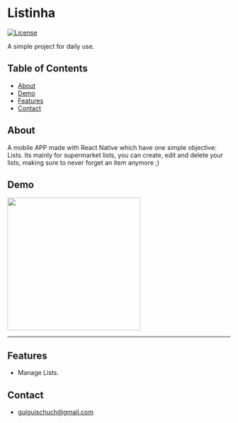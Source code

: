 # Listinha

[![License](https://img.shields.io/badge/license-MIT-blue.svg)]() 

A simple project for daily use.


## Table of Contents 

- [About](#about)
- [Demo](#demo)
- [Features](#features)
- [Contact](#features)


## About

A mobile APP made with React Native which have one simple objective: Lists. Its mainly for supermarket lists, you can create, edit and delete your lists, making sure to never forget an item anymore ;)


## Demo

<img src="/src/assets/images/demonstration/demonstration.gif" width="300" />

<hr>


## Features

- Manage Lists.


## Contact

- guiguischuch@gmail.com
